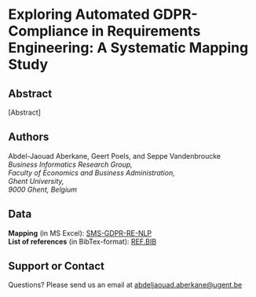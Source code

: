 # Exploring Automated GDPR-Compliance in Requirements Engineering: A Systematic Mapping Study

## Abstract

[Abstract]

## Authors

Abdel-Jaouad Aberkane, Geert Poels, and Seppe Vandenbroucke\
_Business Informatics Research Group, \
Faculty of Economics and Business Administration, \
Ghent University, \
9000 Ghent, Belgium_

## Data

**Mapping** (in MS Excel): [SMS-GDPR-RE-NLP](url)\
**List of references** (in BibTex-format): [REF.BIB](url)

## Support or Contact

Questions? Please send us an email at [abdeljaouad.aberkane@ugent.be](abdeljaouad.aberkane@ugent.be)
